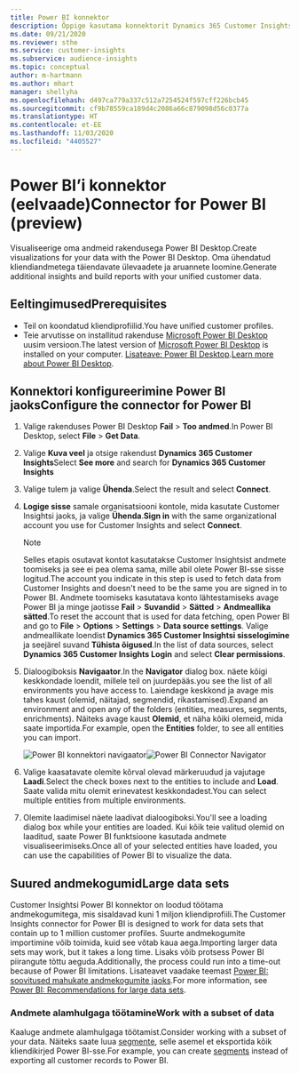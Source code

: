 ```yaml
---
title: Power BI konnektor
description: Õppige kasutama konnektorit Dynamics 365 Customer Insights Power BI-s.
ms.date: 09/21/2020
ms.reviewer: sthe
ms.service: customer-insights
ms.subservice: audience-insights
ms.topic: conceptual
author: m-hartmann
ms.author: mhart
manager: shellyha
ms.openlocfilehash: d497ca779a337c512a7254524f597cff226bcb45
ms.sourcegitcommit: cf9b78559ca189d4c2086a66c879098d56c0377a
ms.translationtype: HT
ms.contentlocale: et-EE
ms.lasthandoff: 11/03/2020
ms.locfileid: "4405527"
---
```

# <a name="connector-for-power-bi-preview"></a><span data-ttu-id="de055-103">Power BI’i konnektor (eelvaade)</span><span class="sxs-lookup"><span data-stu-id="de055-103">Connector for Power BI (preview)</span></span>

<span data-ttu-id="de055-104">Visualiseerige oma andmeid rakendusega Power BI Desktop.</span><span class="sxs-lookup"><span data-stu-id="de055-104">Create visualizations for your data with the Power BI Desktop.</span></span> <span data-ttu-id="de055-105">Oma ühendatud kliendiandmetega täiendavate ülevaadete ja aruannete loomine.</span><span class="sxs-lookup"><span data-stu-id="de055-105">Generate additional insights and build reports with your unified customer data.</span></span>

## <a name="prerequisites"></a><span data-ttu-id="de055-106">Eeltingimused</span><span class="sxs-lookup"><span data-stu-id="de055-106">Prerequisites</span></span>

- <span data-ttu-id="de055-107">Teil on koondatud kliendiprofiilid.</span><span class="sxs-lookup"><span data-stu-id="de055-107">You have unified customer profiles.</span></span>
- <span data-ttu-id="de055-108">Teie arvutisse on installitud rakenduse [Microsoft Power BI Desktop](https://powerbi.microsoft.com/desktop/) uusim versioon.</span><span class="sxs-lookup"><span data-stu-id="de055-108">The latest version of [Microsoft Power BI Desktop](https://powerbi.microsoft.com/desktop/) is installed on your computer.</span></span> <span data-ttu-id="de055-109">[Lisateave: Power BI Desktop](https://docs.microsoft.com/power-bi/desktop-what-is-desktop).</span><span class="sxs-lookup"><span data-stu-id="de055-109">[Learn more about Power BI Desktop](https://docs.microsoft.com/power-bi/desktop-what-is-desktop).</span></span>

## <a name="configure-the-connector-for-power-bi"></a><span data-ttu-id="de055-110">Konnektori konfigureerimine Power BI jaoks</span><span class="sxs-lookup"><span data-stu-id="de055-110">Configure the connector for Power BI</span></span>

1. <span data-ttu-id="de055-111">Valige rakenduses Power BI Desktop **Fail** > **Too andmed**.</span><span class="sxs-lookup"><span data-stu-id="de055-111">In Power BI Desktop, select **File** > **Get Data**.</span></span>

1. <span data-ttu-id="de055-112">Valige **Kuva veel** ja otsige rakendust **Dynamics 365 Customer Insights**</span><span class="sxs-lookup"><span data-stu-id="de055-112">Select **See more** and search for **Dynamics 365 Customer Insights**</span></span>

1. <span data-ttu-id="de055-113">Valige tulem ja valige **Ühenda**.</span><span class="sxs-lookup"><span data-stu-id="de055-113">Select the result and select **Connect**.</span></span>

1. <span data-ttu-id="de055-114">**Logige sisse** samale organisatsiooni kontole, mida kasutate Customer Insightsi jaoks, ja valige **Ühenda**.</span><span class="sxs-lookup"><span data-stu-id="de055-114">**Sign in** with the same organizational account you use for Customer Insights and select **Connect**.</span></span>
   > [!NOTE]
   > <span data-ttu-id="de055-115">Selles etapis osutavat kontot kasutatakse Customer Insightsist andmete toomiseks ja see ei pea olema sama, mille abil olete Power BI-sse sisse logitud.</span><span class="sxs-lookup"><span data-stu-id="de055-115">The account you indicate in this step is used to fetch data from Customer Insights and doesn't need to be the same you are signed in to Power BI.</span></span> <span data-ttu-id="de055-116">Andmete toomiseks kasutatava konto lähtestamiseks avage Power BI ja minge jaotisse **Fail** > **Suvandid** > **Sätted** > **Andmeallika sätted**.</span><span class="sxs-lookup"><span data-stu-id="de055-116">To reset the account that is used for data fetching, open Power BI and go to **File** > **Options** > **Settings** > **Data source settings**.</span></span> <span data-ttu-id="de055-117">Valige andmeallikate loendist **Dynamics 365 Customer Insightsi sisselogimine** ja seejärel suvand **Tühista õigused**.</span><span class="sxs-lookup"><span data-stu-id="de055-117">In the list of data sources, select **Dynamics 365 Customer Insights Login** and select **Clear permissions**.</span></span>  

1. <span data-ttu-id="de055-118">Dialoogiboksis **Navigaator**.</span><span class="sxs-lookup"><span data-stu-id="de055-118">In the **Navigator** dialog box.</span></span> <span data-ttu-id="de055-119">näete kõigi keskkondade loendit, millele teil on juurdepääs.</span><span class="sxs-lookup"><span data-stu-id="de055-119">you see the list of all environments you have access to.</span></span> <span data-ttu-id="de055-120">Laiendage keskkond ja avage mis tahes kaust (olemid, näitajad, segmendid, rikastamised).</span><span class="sxs-lookup"><span data-stu-id="de055-120">Expand an environment and open any of the folders (entities, measures, segments, enrichments).</span></span> <span data-ttu-id="de055-121">Näiteks avage kaust **Olemid**, et näha kõiki olemeid, mida saate importida.</span><span class="sxs-lookup"><span data-stu-id="de055-121">For example, open the **Entities** folder, to see all entities you can import.</span></span>

   <span data-ttu-id="de055-122">![Power BI konnektori navigaator](media/power-bi-navigator.png "Power BI konnektori navigaator")</span><span class="sxs-lookup"><span data-stu-id="de055-122">![Power BI Connector Navigator](media/power-bi-navigator.png "Power BI Connector Navigator")</span></span>

1. <span data-ttu-id="de055-123">Valige kaasatavate olemite kõrval olevad märkeruudud ja vajutage **Laadi**.</span><span class="sxs-lookup"><span data-stu-id="de055-123">Select the check boxes next to the entities to include and **Load**.</span></span> <span data-ttu-id="de055-124">Saate valida mitu olemit erinevatest keskkondadest.</span><span class="sxs-lookup"><span data-stu-id="de055-124">You can select multiple entities from multiple environments.</span></span>

1. <span data-ttu-id="de055-125">Olemite laadimisel näete laadivat dialoogiboksi.</span><span class="sxs-lookup"><span data-stu-id="de055-125">You'll see a loading dialog box while your entities are loaded.</span></span> <span data-ttu-id="de055-126">Kui kõik teie valitud olemid on laaditud, saate Power BI funktsioone kasutada andmete visualiseerimiseks.</span><span class="sxs-lookup"><span data-stu-id="de055-126">Once all of your selected entities have loaded, you can use the capabilities of Power BI to visualize the data.</span></span>

## <a name="large-data-sets"></a><span data-ttu-id="de055-127">Suured andmekogumid</span><span class="sxs-lookup"><span data-stu-id="de055-127">Large data sets</span></span>

<span data-ttu-id="de055-128">Customer Insightsi Power BI konnektor on loodud töötama andmekogumitega, mis sisaldavad kuni 1 miljon kliendiprofiili.</span><span class="sxs-lookup"><span data-stu-id="de055-128">The Customer Insights connector for Power BI is designed to work for data sets that contain up to 1 million customer profiles.</span></span> <span data-ttu-id="de055-129">Suurte andmekogumite importimine võib toimida, kuid see võtab kaua aega.</span><span class="sxs-lookup"><span data-stu-id="de055-129">Importing larger data sets may work, but it takes a long time.</span></span> <span data-ttu-id="de055-130">Lisaks võib protsess Power BI piirangute tõttu aeguda.</span><span class="sxs-lookup"><span data-stu-id="de055-130">Additionally, the process could run into a time-out because of Power BI limitations.</span></span> <span data-ttu-id="de055-131">Lisateavet vaadake teemast [Power BI: soovitused mahukate andmekogumite jaoks](https://docs.microsoft.com/power-bi/admin/service-premium-what-is#large-datasets).</span><span class="sxs-lookup"><span data-stu-id="de055-131">For more information, see [Power BI: Recommendations for large data sets](https://docs.microsoft.com/power-bi/admin/service-premium-what-is#large-datasets).</span></span> 

### <a name="work-with-a-subset-of-data"></a><span data-ttu-id="de055-132">Andmete alamhulgaga töötamine</span><span class="sxs-lookup"><span data-stu-id="de055-132">Work with a subset of data</span></span>

<span data-ttu-id="de055-133">Kaaluge andmete alamhulgaga töötamist.</span><span class="sxs-lookup"><span data-stu-id="de055-133">Consider working with a subset of your data.</span></span> <span data-ttu-id="de055-134">Näiteks saate luua [segmente](segments.md), selle asemel et eksportida kõik kliendikirjed Power BI-sse.</span><span class="sxs-lookup"><span data-stu-id="de055-134">For example, you can create [segments](segments.md) instead of exporting all customer records to Power BI.</span></span>
